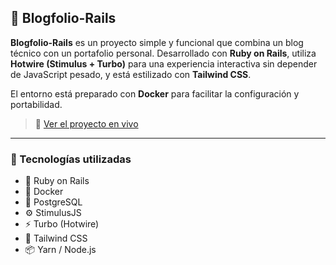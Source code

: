 ## 📘 Blogfolio-Rails

**Blogfolio-Rails** es un proyecto simple y funcional que combina un blog técnico con un portafolio personal. Desarrollado con **Ruby on Rails**, utiliza **Hotwire (Stimulus + Turbo)** para una experiencia interactiva sin depender de JavaScript pesado, y está estilizado con **Tailwind CSS**.

El entorno está preparado con **Docker** para facilitar la configuración y portabilidad.

> 🚀 [Ver el proyecto en vivo](https://blogfolio-rails.onrender.com)

---

### 🧰 Tecnologías utilizadas

- 💎 Ruby on Rails  
- 🐳 Docker  
- 🐘 PostgreSQL  
- ⚙️ StimulusJS  
- ⚡ Turbo (Hotwire)  
- 🎨 Tailwind CSS  
- 📦 Yarn / Node.js  
